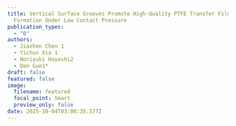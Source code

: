 ```yaml
---
title: Vertical Surface Grooves Promote High-Quality PTFE Transfer Film
  Formation Under Low Contact Pressure
publication_types:
  - "0"
authors:
  - Jiazhen Chen 1
  - Yichun Xia 1
  - Noriyuki Hayashi2
  - Dan Guo1*
draft: false
featured: false
image:
  filename: featured
  focal_point: Smart
  preview_only: false
date: 2025-10-04T03:08:35.577Z
---
```

